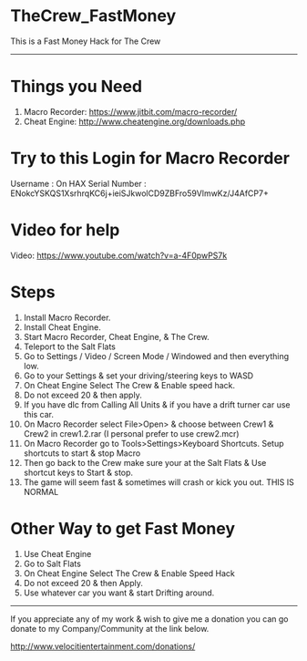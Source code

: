 # TheCrew_FastMoney
This is a Fast Money Hack for The Crew

---
# Things you Need
1. Macro Recorder: https://www.jitbit.com/macro-recorder/
2. Cheat Engine: http://www.cheatengine.org/downloads.php

# Try to this Login for Macro Recorder
Username : On HAX
Serial Number : ENokcYSKQS1XsrhrqKC6j+ieiSJkwolCD9ZBFro59VlmwKz/J4AfCP7+

# Video for help
Video: https://www.youtube.com/watch?v=a-4F0pwPS7k

# Steps
1. Install Macro Recorder.
2. Install Cheat Engine.
3. Start Macro Recorder, Cheat Engine, & The Crew.
4. Teleport to the Salt Flats
5. Go to Settings / Video / Screen Mode / Windowed and then everything low.
6. Go to your Settings & set your driving/steering keys to WASD
7. On Cheat Engine Select The Crew & Enable speed hack.
8. Do not exceed 20 & then apply.
9. If you have dlc from Calling All Units & if you have a drift turner car use this car.
10. On Macro Recorder select File>Open> & choose between Crew1 & Crew2 in crew1.2.rar (I personal prefer to use crew2.mcr)
11. On Macro Recorder go to Tools>Settings>Keyboard Shortcuts. Setup shortcuts to start & stop Macro
11. Then go back to the Crew make sure your at the Salt Flats & Use shortcut keys to Start & stop.
12. The game will seem fast & sometimes will crash or kick you out. THIS IS NORMAL

# Other Way to get Fast Money
1. Use Cheat Engine
2. Go to Salt Flats
3. On Cheat Engine Select The Crew & Enable Speed Hack
4. Do not exceed 20 & then Apply.
5. Use whatever car you want & start Drifting around.

---

If you appreciate any of my work & wish to give me a donation you can go donate to my Company/Community at the link below.

http://www.velocitientertainment.com/donations/

